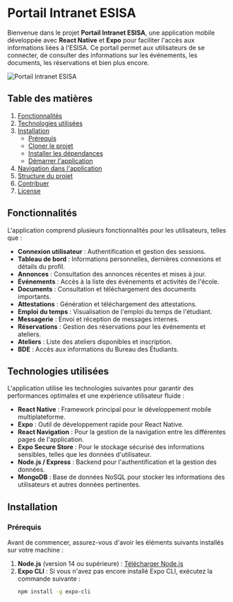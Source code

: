 # Portail Intranet ESISA

Bienvenue dans le projet **Portail Intranet ESISA**, une application mobile développée avec **React Native** et **Expo** pour faciliter l'accès aux informations liées à l'ESISA. Ce portail permet aux utilisateurs de se connecter, de consulter des informations sur les événements, les documents, les réservations et bien plus encore.

![Portail Intranet ESISA](./assets/images/image1.png)

## Table des matières

1. [Fonctionnalités](#fonctionnalités)
2. [Technologies utilisées](#technologies-utilisées)
3. [Installation](#installation)
   - [Prérequis](#prérequis)
   - [Cloner le projet](#cloner-le-projet)
   - [Installer les dépendances](#installer-les-dépendances)
   - [Démarrer l'application](#démarrer-lapplication)
4. [Navigation dans l'application](#navigation-dans-lapplication)
5. [Structure du projet](#structure-du-projet)
6. [Contribuer](#contribuer)
7. [License](#license)

## Fonctionnalités

L'application comprend plusieurs fonctionnalités pour les utilisateurs, telles que :

- **Connexion utilisateur** : Authentification et gestion des sessions.
- **Tableau de bord** : Informations personnelles, dernières connexions et détails du profil.
- **Annonces** : Consultation des annonces récentes et mises à jour.
- **Événements** : Accès à la liste des événements et activités de l'école.
- **Documents** : Consultation et téléchargement des documents importants.
- **Attestations** : Génération et téléchargement des attestations.
- **Emploi du temps** : Visualisation de l'emploi du temps de l'étudiant.
- **Messagerie** : Envoi et réception de messages internes.
- **Réservations** : Gestion des réservations pour les événements et ateliers.
- **Ateliers** : Liste des ateliers disponibles et inscription.
- **BDE** : Accès aux informations du Bureau des Étudiants.

## Technologies utilisées

L'application utilise les technologies suivantes pour garantir des performances optimales et une expérience utilisateur fluide :

- **React Native** : Framework principal pour le développement mobile multiplateforme.
- **Expo** : Outil de développement rapide pour React Native.
- **React Navigation** : Pour la gestion de la navigation entre les différentes pages de l'application.
- **Expo Secure Store** : Pour le stockage sécurisé des informations sensibles, telles que les données d'utilisateur.
- **Node.js / Express** : Backend pour l'authentification et la gestion des données.
- **MongoDB** : Base de données NoSQL pour stocker les informations des utilisateurs et autres données pertinentes.

## Installation

### Prérequis

Avant de commencer, assurez-vous d'avoir les éléments suivants installés sur votre machine :

1. **Node.js** (version 14 ou supérieure) : [Télécharger Node.js](https://nodejs.org/)
2. **Expo CLI** : Si vous n'avez pas encore installé Expo CLI, exécutez la commande suivante :
   ```bash
   npm install -g expo-cli
